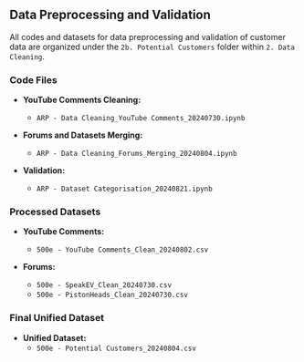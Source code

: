 ## Data Preprocessing and Validation

All codes and datasets for data preprocessing and validation of customer data are organized under the `2b. Potential Customers` folder within `2. Data Cleaning`.

### Code Files

- **YouTube Comments Cleaning:**
  - `ARP - Data Cleaning_YouTube Comments_20240730.ipynb`
  
- **Forums and Datasets Merging:**
  - `ARP - Data Cleaning_Forums_Merging_20240804.ipynb`

- **Validation:**
  - `ARP - Dataset Categorisation_20240821.ipynb`

### Processed Datasets

- **YouTube Comments:**
  - `500e - YouTube Comments_Clean_20240802.csv`
  
- **Forums:**
  - `500e - SpeakEV_Clean_20240730.csv`
  - `500e - PistonHeads_Clean_20240730.csv`

### Final Unified Dataset

- **Unified Dataset:**
  - `500e - Potential Customers_20240804.csv`
